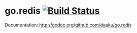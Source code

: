 go.redis [![Build Status](https://secure.travis-ci.org/daaku/go.redis.png)](http://travis-ci.org/daaku/go.redis)
========

Documentation: http://godoc.org/github.com/daaku/go.redis
